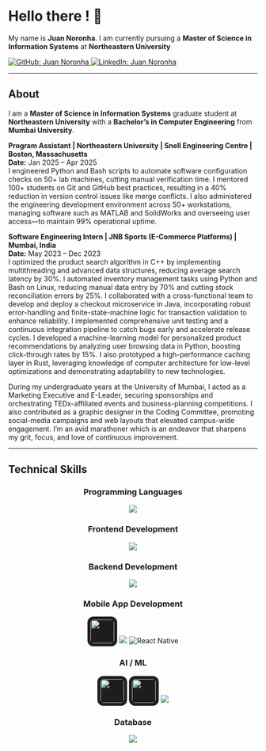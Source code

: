 <h1 align="left">Hello there ! 👋 </h1>

<p align="left">
My name is <b>Juan Noronha</b>. I am currently pursuing a <b>Master of Science in Information Systems</b> at <b>Northeastern University</b>
</p>

<p align="left">
  <a href="https://github.com/juannoronhajnb">
    <img src="https://img.shields.io/badge/GitHub-181717?style=for-the-badge&logo=github&logoColor=white" alt="GitHub: Juan Noronha" />
  </a>
  <a href="https://www.linkedin.com/in/juannoronhajnb/">
    <img src="https://img.shields.io/badge/LinkedIn-0077B5?style=for-the-badge&logo=linkedin&logoColor=white" alt="LinkedIn: Juan Noronha" />
  </a>
</p>

---

<h2 align="left">About</h2>

<p align="left">
I am a <b>Master of Science in Information Systems</b> graduate student at <b>Northeastern University</b> with a <b>Bachelor’s in Computer Engineering</b> from <b>Mumbai University</b>.
</p>

<!-- ADDED BLOCK: roles with Date on its own line (not italic) -->
<p align="left">
  <b>Program Assistant | Northeastern University | Snell Engineering Centre | Boston, Massachusetts</b><br/>
  <b>Date:</b> Jan 2025 – Apr 2025<br/>
  I engineered Python and Bash scripts to automate software configuration checks on 50+ lab machines, cutting manual verification time. I mentored 100+ students on Git and GitHub best practices, resulting in a 40% reduction in version control issues like merge conflicts. I also administered the engineering development environment across 50+ workstations, managing software such as MATLAB and SolidWorks and overseeing user access—to maintain 99% operational uptime.
</p>

<p align="left">
  <b>Software Engineering Intern | JNB Sports (E-Commerce Platforms) | Mumbai, India</b><br/>
  <b>Date:</b> May 2023 – Dec 2023<br/>
  I optimized the product search algorithm in C++ by implementing multithreading and advanced data structures, reducing average search latency by 30%. I automated inventory management tasks using Python and Bash on Linux, reducing manual data entry by 70% and cutting stock reconciliation errors by 25%. I collaborated with a cross-functional team to develop and deploy a checkout microservice in Java, incorporating robust error-handling and finite-state-machine logic for transaction validation to enhance reliability. I implemented comprehensive unit testing and a continuous integration pipeline to catch bugs early and accelerate release cycles. I developed a machine-learning model for personalized product recommendations by analyzing user browsing data in Python, boosting click-through rates by 15%. I also prototyped a high-performance caching layer in Rust, leveraging knowledge of computer architecture for low-level optimizations and demonstrating adaptability to new technologies.
</p>
<!-- /ADDED BLOCK -->

<p align="left">
During my undergraduate years at the University of Mumbai, I acted as a Marketing Executive and E-Leader, securing sponsorships and orchestrating TEDx-affiliated events and business-planning competitions. I also contributed as a graphic designer in the Coding Committee, promoting social-media campaigns and web layouts that elevated campus-wide engagement. I’m an avid marathoner which is an endeavor that sharpens my grit, focus, and love of continuous improvement.
</p>

---
<h2 align="left">Technical Skills</h2>

<!-- Programming Languages -->
<div align="center">
  <h3>Programming Languages</h3>
  <img src="https://skillicons.dev/icons?i=c,cpp,cs,java,javascript,ruby,typescript,python,php&perline=9" />
</div>

<!-- Frontend Development -->
<div align="center">
  <h3>Frontend Development</h3>
  <img src="https://skillicons.dev/icons?i=vue,react,angular,bootstrap,css,html,sass,redux,tailwind&perline=9" />
</div>

<!-- Backend Development -->
<div align="center">
  <h3>Backend Development</h3>
  <img src="https://skillicons.dev/icons?i=nodejs,kafka,graphql,rabbitmq&perline=4" />
</div>

<!-- Mobile App Development -->
<div align="center">
  <h3>Mobile App Development</h3>
  
  <!-- Android (from Devicon) -->
  <img src="https://cdn.jsdelivr.net/gh/devicons/devicon/icons/android/android-original.svg" height="48" style="background:#1e1e1e; border-radius:12px; padding:6px;" alt="Android"/>
  
  <!-- Flutter, Kotlin (from skillicons) -->
  <img src="https://skillicons.dev/icons?i=flutter,kotlin" />
  
  <!-- React Native (reuse React logo) -->
  <img src="https://skillicons.dev/icons?i=react" alt="React Native" />
</div>

<!-- AI / ML -->
<div align="center">
  <h3>AI / ML</h3>
  <img src="https://cdn.jsdelivr.net/gh/devicons/devicon/icons/pandas/pandas-original.svg" height="48" style="background:#1e1e1e; border-radius:12px; padding:6px;" alt="Pandas"/>
  <img src="https://cdn.jsdelivr.net/gh/devicons/devicon/icons/scikitlearn/scikitlearn-original.svg" height="48" style="background:#1e1e1e; border-radius:12px; padding:6px;" alt="Scikit-learn"/>
  <img src="https://skillicons.dev/icons?i=tensorflow,pytorch&perline=2" />
</div>

<!-- Database -->
<div align="center">
  <h3>Database</h3>
  <img src="https://skillicons.dev/icons?i=mongodb,mysql,postgresql,redis&perline=4" />
</div>
